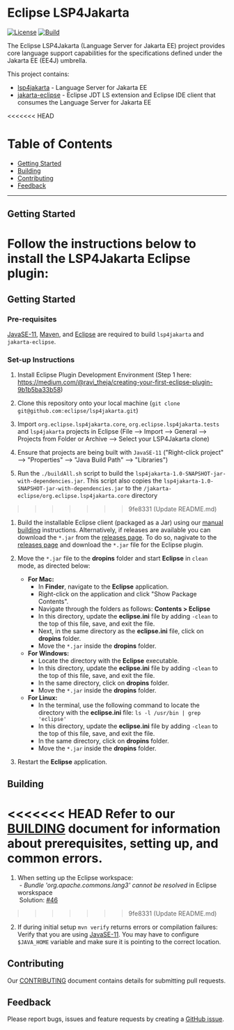 # Eclipse LSP4Jakarta 
[![License](https://img.shields.io/badge/License-EPL%202.0-red.svg?label=license&logo=eclipse)](https://www.eclipse.org/legal/epl-2.0/) [![Build](https://github.com/eclipse/lsp4jakarta/workflows/Java%20CI%20-%20LSP4Jakarta/badge.svg)](https://github.com/eclipse/lsp4jakarta/actions)

The Eclipse LSP4Jakarta (Language Server for Jakarta EE) project provides core language support capabilities for the specifications defined under the Jakarta EE (EE4J) umbrella.

This project contains: 

- [lsp4jakarta](/lsp4jakarta) - Language Server for Jakarta EE
- [jakarta-eclipse](/jakarta-eclipse) - Eclipse JDT LS extension and Eclipse IDE client that consumes the Language Server for Jakarta EE

<<<<<<< HEAD
# Table of Contents  
- [Getting Started](#Getting-Started)  
- [Building](#Building)
- [Contributing](#Contributing)
- [Feedback](#Feedback)
---
## Getting Started

Follow the instructions below to install the LSP4Jakarta Eclipse plugin:
=======
## Getting Started

### Pre-requisites

[JavaSE-11](https://www.oracle.com/ca-en/java/technologies/javase-jdk11-downloads.html), [Maven](https://maven.apache.org/download.cgi), and [Eclipse](https://www.eclipse.org/downloads/) are required to build `lsp4jakarta` and `jakarta-eclipse`.

### Set-up Instructions
1. Install Eclipse Plugin Development Environment (Step 1 here: https://medium.com/@ravi_theja/creating-your-first-eclipse-plugin-9b1b5ba33b58)

2. Clone this repository onto your local machine (`git clone git@github.com:eclipse/lsp4jakarta.git`)

3. Import `org.eclipse.lsp4jakarta.core`, `org.eclipse.lsp4jakarta.tests` and `lsp4jakarta` projects in Eclipse (File --> Import --> General --> Projects from  Folder or Archive --> Select your LSP4Jakarta clone)

4. Ensure that projects are being built with `JavaSE-11` ("Right-click project" --> "Properties" --> "Java Build Path" --> "Libraries")

5. Run the `./buildAll.sh` script to build the `lsp4jakarta-1.0-SNAPSHOT-jar-with-dependencies.jar`. This script also copies the `lsp4jakarta-1.0-SNAPSHOT-jar-with-dependencies.jar` to the `/jakarta-eclipse/org.eclipse.lsp4jakarta.core` directory 
>>>>>>> 9fe8331 (Update README.md)

1. Build the installable Eclipse client (packaged as a Jar) using our [manual building](docs/MANUALBUILDING.md) instructions. Alternatively, if releases are available you can download the `*.jar` from the [releases page](https://github.com/eclipse/lsp4jakarta/releases). To do so, nagivate to the [releases page](https://github.com/eclipse/lsp4jakarta/releases) and download the `*.jar` file for the Eclipse plugin.  

2. Move the `*.jar` file to the **dropins** folder and start **Eclipse** in `clean` mode, as directed below:
    - **For Mac:** 
        - In **Finder**, navigate to the **Eclipse** application.
        - Right-click on the application and click "Show Package Contents".
        - Navigate through the folders as follows: **Contents > Eclipse**
        - In this directory, update the **eclipse.ini** file by adding `-clean` to the top of this file, save, and exit the file.
        - Next, in the same directory as the  **eclipse.ini** file, click on **dropins** folder.
        - Move the `*.jar` inside the **dropins** folder. 
    - **For Windows:**
        - Locate the directory with the **Eclipse** executable. 
        - In this directory, update the **eclipse.ini** file by adding `-clean` to the top of this file, save, and exit the file.
        - In the same directory, click on **dropins** folder.
        - Move the `*.jar` inside the **dropins** folder. 
    - **For Linux:**
        - In the terminal, use the following command to locate the directory with the **eclipse.ini** file: `ls -l /usr/bin | grep 'eclipse'`
        - In this directory, update the **eclipse.ini** file by adding `-clean` to the top of this file, save, and exit the file.
        - In the same directory, click on **dropins** folder.
        - Move the `*.jar` inside the **dropins** folder. 

3. Restart the **Eclipse** application.

## Building

<<<<<<< HEAD
Refer to our [BUILDING](docs/BUILDING.md) document for information about prerequisites, setting up, and common errors. 
=======
1. When setting up the Eclipse workspace:  
&nbsp;- *Bundle 'org.apache.commons.lang3' cannot be resolved* in Eclipse worskspace  
&nbsp;Solution: [#46](https://github.com/eclipse/lsp4jakarta/issues/46)
>>>>>>> 9fe8331 (Update README.md)

2. If during initial setup `mvn verify` returns errors or compilation failures:  
Verify that you are using [JavaSE-11](https://www.oracle.com/ca-en/java/technologies/javase-jdk11-downloads.html). You may have to configure `$JAVA_HOME` variable and make sure it is pointing to the correct location.

## Contributing

Our [CONTRIBUTING](docs/CONTRIBUTING.md) document contains details for submitting pull requests.

## Feedback

Please report bugs, issues and feature requests by creating a [GitHub issue](https://github.com/eclipse/lsp4jakarta/issues).
